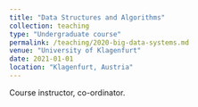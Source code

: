 ```yaml
---
title: "Data Structures and Algorithms"
collection: teaching
type: "Undergraduate course"
permalink: /teaching/2020-big-data-systems.md
venue: "University of Klagenfurt"
date: 2021-01-01
location: "Klagenfurt, Austria"
---
```


Course instructor, co-ordinator.
